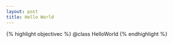 ```yaml
---
layout: post
title: Hello World
---
```


{% highlight objectivec %}
@class HelloWorld
{% endhighlight %}